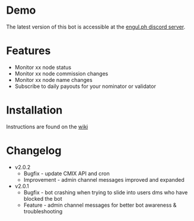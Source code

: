 # Demo

The latest version of this bot is accessible at the [engul.ph discord server](https://discord.gg/Y7jQEbv5za).

# Features

- Monitor xx node status
- Monitor xx node commission changes
- Monitor xx node name changes
- Subscribe to daily payouts for your nominator or validator

# Installation

Instructions are found on the [wiki](https://github.com/dadatuputi/xx_monitor_bot/wiki/Installation)

# Changelog

* v2.0.2
  * Bugfix - update CMIX API and cron
  * Improvement - admin channel messages improved and expanded
* v2.0.1
  * Bugfix - bot crashing when trying to slide into users dms who have blocked the bot
  * Feature - admin channel messages for better bot awareness & troubleshooting